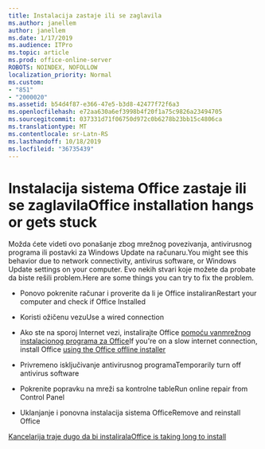 ```yaml
---
title: Instalacija zastaje ili se zaglavila
ms.author: janellem
author: janellem
ms.date: 1/17/2019
ms.audience: ITPro
ms.topic: article
ms.prod: office-online-server
ROBOTS: NOINDEX, NOFOLLOW
localization_priority: Normal
ms.custom:
- "851"
- "2000020"
ms.assetid: b54d4f87-e366-47e5-b3d8-42477f72f6a3
ms.openlocfilehash: e72aa630a6ef3998b4f20f1a75c9826a23494705
ms.sourcegitcommit: 037331d71f06750d972c0b6278b23bb15c4806ca
ms.translationtype: MT
ms.contentlocale: sr-Latn-RS
ms.lasthandoff: 10/18/2019
ms.locfileid: "36735439"
---
```

# <a name="office-installation-hangs-or-gets-stuck"></a><span data-ttu-id="6fc9b-102">Instalacija sistema Office zastaje ili se zaglavila</span><span class="sxs-lookup"><span data-stu-id="6fc9b-102">Office installation hangs or gets stuck</span></span>

<span data-ttu-id="6fc9b-103">Možda ćete videti ovo ponašanje zbog mrežnog povezivanja, antivirusnog programa ili postavki za Windows Update na računaru.</span><span class="sxs-lookup"><span data-stu-id="6fc9b-103">You might see this behavior due to network connectivity, antivirus software, or Windows Update settings on your computer.</span></span> <span data-ttu-id="6fc9b-104">Evo nekih stvari koje možete da probate da biste rešili problem.</span><span class="sxs-lookup"><span data-stu-id="6fc9b-104">Here are some things you can try to fix the problem.</span></span>
  
- <span data-ttu-id="6fc9b-105">Ponovo pokrenite računar i proverite da li je Office instaliran</span><span class="sxs-lookup"><span data-stu-id="6fc9b-105">Restart your computer and check if Office Installed</span></span>

- <span data-ttu-id="6fc9b-106">Koristi ožičenu vezu</span><span class="sxs-lookup"><span data-stu-id="6fc9b-106">Use a wired connection</span></span>

- <span data-ttu-id="6fc9b-107">Ako ste na sporoj Internet vezi, instalirajte Office [pomoću vanmrežnog instalacionog programa za Office](https://support.office.com/article/f0a85fe7-118f-41cb-a791-d59cef96ad1c?wt.mc_id=Alchemy_ClientDIA)</span><span class="sxs-lookup"><span data-stu-id="6fc9b-107">If you're on a slow internet connection, install Office [using the Office offline installer](https://support.office.com/article/f0a85fe7-118f-41cb-a791-d59cef96ad1c?wt.mc_id=Alchemy_ClientDIA)</span></span>

- <span data-ttu-id="6fc9b-108">Privremeno isključivanje antivirusnog programa</span><span class="sxs-lookup"><span data-stu-id="6fc9b-108">Temporarily turn off antivirus software</span></span>

- <span data-ttu-id="6fc9b-109">Pokrenite popravku na mreži sa kontrolne table</span><span class="sxs-lookup"><span data-stu-id="6fc9b-109">Run online repair from Control Panel</span></span>

- <span data-ttu-id="6fc9b-110">Uklanjanje i ponovna instalacija sistema Office</span><span class="sxs-lookup"><span data-stu-id="6fc9b-110">Remove and reinstall Office</span></span>

[<span data-ttu-id="6fc9b-111">Kancelarija traje dugo da bi instalirala</span><span class="sxs-lookup"><span data-stu-id="6fc9b-111">Office is taking long to install</span></span>](https://support.office.com/article/0f09f357-3fef-42a6-b8aa-cef4c6c44bdf?wt.mc_id=Alchemy_ClientDIA)
  